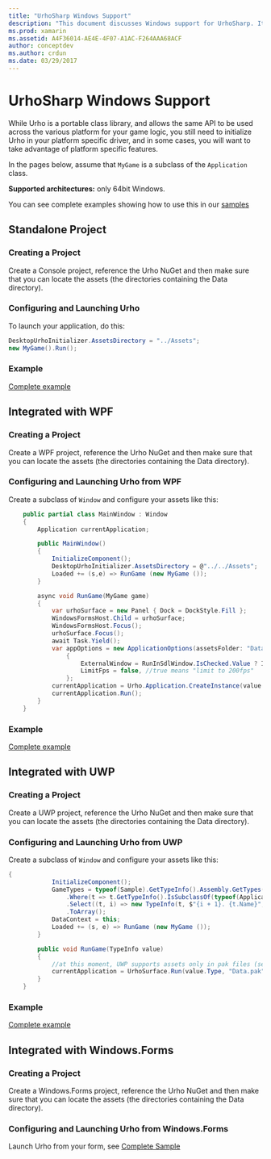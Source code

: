 ```yaml
---
title: "UrhoSharp Windows Support"
description: "This document discusses Windows support for UrhoSharp. It describes how to create a project, configure and and launch Urho, integrate with WPF, and integrate with UWP."
ms.prod: xamarin
ms.assetid: A4F36014-AE4E-4F07-A1AC-F264AAA68ACF
author: conceptdev
ms.author: crdun
ms.date: 03/29/2017
---
```


# UrhoSharp Windows Support

While Urho is a portable class library, and allows the same API to be
used across the various platform for your game logic, you still need
to initialize Urho in your platform specific driver, and in some
cases, you will want to take advantage of platform specific features.

In the pages below, assume that `MyGame` is a subclass of the
`Application` class.

**Supported architectures:** only 64bit Windows.

You can see complete examples showing how to use this in our [samples](https://github.com/xamarin/urho-samples/tree/master/FeatureSamples)

## Standalone Project

### Creating a Project

Create a Console project, reference the Urho NuGet and then make sure
that you can locate the assets (the directories containing the Data
directory).

### Configuring and Launching Urho

To launch your application, do this:

```csharp
DesktopUrhoInitializer.AssetsDirectory = "../Assets";
new MyGame().Run();
```

### Example

[Complete example](https://github.com/xamarin/urho-samples/tree/master/FeatureSamples/Desktop)

## Integrated with WPF

### Creating a Project

Create a WPF project, reference the Urho NuGet and then make sure
that you can locate the assets (the directories containing the Data
directory).

### Configuring and Launching Urho from WPF

Create a subclass of `Window` and configure your assets like this:

```csharp
	public partial class MainWindow : Window
	{
		Application currentApplication;

		public MainWindow()
		{
			InitializeComponent();
			DesktopUrhoInitializer.AssetsDirectory = @"../../Assets";
			Loaded += (s,e) => RunGame (new MyGame ());
		}

		async void RunGame(MyGame game)
		{
			var urhoSurface = new Panel { Dock = DockStyle.Fill };
			WindowsFormsHost.Child = urhoSurface;
			WindowsFormsHost.Focus();
			urhoSurface.Focus();
			await Task.Yield();
			var appOptions = new ApplicationOptions(assetsFolder: "Data")
				{
					ExternalWindow = RunInSdlWindow.IsChecked.Value ? IntPtr.Zero : urhoSurface.Handle,
					LimitFps = false, //true means "limit to 200fps"
				};
			currentApplication = Urho.Application.CreateInstance(value.Type, appOptions);
			currentApplication.Run();
		}
	}
```

### Example

[Complete example](https://github.com/xamarin/urho-samples/tree/master/FeatureSamples/WPF)

## Integrated with UWP

### Creating a Project

Create a UWP project, reference the Urho NuGet and then make sure
that you can locate the assets (the directories containing the Data
directory).

### Configuring and Launching Urho from UWP

Create a subclass of `Window` and configure your assets like this:

```csharp
{
			InitializeComponent();
			GameTypes = typeof(Sample).GetTypeInfo().Assembly.GetTypes()
				.Where(t => t.GetTypeInfo().IsSubclassOf(typeof(Application)) && t != typeof(Sample))
				.Select((t, i) => new TypeInfo(t, $"{i + 1}. {t.Name}", ""))
				.ToArray();
			DataContext = this;
			Loaded += (s, e) => RunGame (new MyGame ());
		}

		public void RunGame(TypeInfo value)
		{
			//at this moment, UWP supports assets only in pak files (see PackageTool)
			currentApplication = UrhoSurface.Run(value.Type, "Data.pak");
		}
	}
```

### Example

[Complete example](https://github.com/xamarin/urho-samples/tree/master/FeatureSamples/UWP)

## Integrated with Windows.Forms

### Creating a Project

Create a Windows.Forms project, reference the Urho NuGet and then make sure
that you can locate the assets (the directories containing the Data
directory).

### Configuring and Launching Urho from Windows.Forms

Launch Urho from your form, see [Complete Sample](https://github.com/xamarin/urho-samples/blob/master/FeatureSamples/WinForms/SamplesForm.cs)
